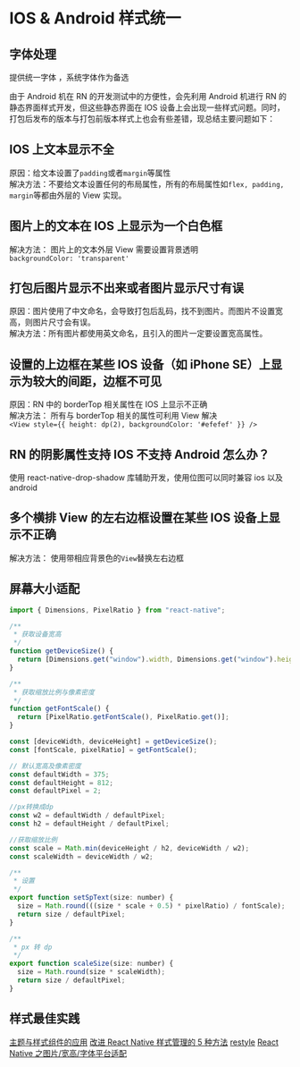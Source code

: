 # IOS & Android 样式统一

## 字体处理

提供统一字体 ，系统字体作为备选

由于 Android 机在 RN 的开发测试中的方便性，会先利用 Android 机进行 RN 的静态界面样式开发，但这些静态界面在 IOS 设备上会出现一些样式问题。同时，打包后发布的版本与打包前版本样式上也会有些差错，现总结主要问题如下：

## IOS 上文本显示不全

原因：给文本设置了`padding`或者`margin`等属性  
解决方法：不要给文本设置任何的布局属性，所有的布局属性如`flex, padding, margin`等都由外层的 View 实现。

## 图片上的文本在 IOS 上显示为一个白色框

解决方法： 图片上的文本外层 View 需要设置背景透明  
`backgroundColor: 'transparent'`

## 打包后图片显示不出来或者图片显示尺寸有误

原因：图片使用了中文命名，会导致打包后乱码，找不到图片。而图片不设置宽高，则图片尺寸会有误。  
解决方法：所有图片都使用英文命名，且引入的图片一定要设置宽高属性。

## 设置的上边框在某些 IOS 设备（如 iPhone SE）上显示为较大的间距，边框不可见

原因：RN 中的 borderTop 相关属性在 IOS 上显示不正确  
解决方法： 所有与 borderTop 相关的属性可利用 View 解决  
`<View style={{ height: dp(2), backgroundColor: '#efefef' }} />`

## RN 的阴影属性支持 IOS 不支持 Android 怎么办？

使用 react-native-drop-shadow 库辅助开发，使用位图可以同时兼容 ios 以及 android

## 多个横排 View 的左右边框设置在某些 IOS 设备上显示不正确

解决方法： 使用带相应背景色的`View`替换左右边框

## 屏幕大小适配

```js
import { Dimensions, PixelRatio } from "react-native";

/**
 * 获取设备宽高
 */
function getDeviceSize() {
  return [Dimensions.get("window").width, Dimensions.get("window").height];
}

/**
 * 获取缩放比例与像素密度
 */
function getFontScale() {
  return [PixelRatio.getFontScale(), PixelRatio.get()];
}

const [deviceWidth, deviceHeight] = getDeviceSize();
const [fontScale, pixelRatio] = getFontScale();

// 默认宽高及像素密度
const defaultWidth = 375;
const defaultHeight = 812;
const defaultPixel = 2;

//px转换成dp
const w2 = defaultWidth / defaultPixel;
const h2 = defaultHeight / defaultPixel;

//获取缩放比例
const scale = Math.min(deviceHeight / h2, deviceWidth / w2);
const scaleWidth = deviceWidth / w2;

/**
 * 设置
 */
export function setSpText(size: number) {
  size = Math.round(((size * scale + 0.5) * pixelRatio) / fontScale);
  return size / defaultPixel;
}

/**
 * px 转 dp
 */
export function scaleSize(size: number) {
  size = Math.round(size * scaleWidth);
  return size / defaultPixel;
}
```

## 样式最佳实践

[主题与样式组件的应用](https://blog.openreplay.com/theming-react-native-applications-with-styled-components)
[改进 React Native 样式管理的 5 种方法](https://shopify.engineering/5-ways-to-improve-your-react-native-styling-workflow)
[restyle](https://github.com/Shopify/restyle)
[React Native 之图片/宽高/字体平台适配](https://blog.51cto.com/u_15080029/3468992)
